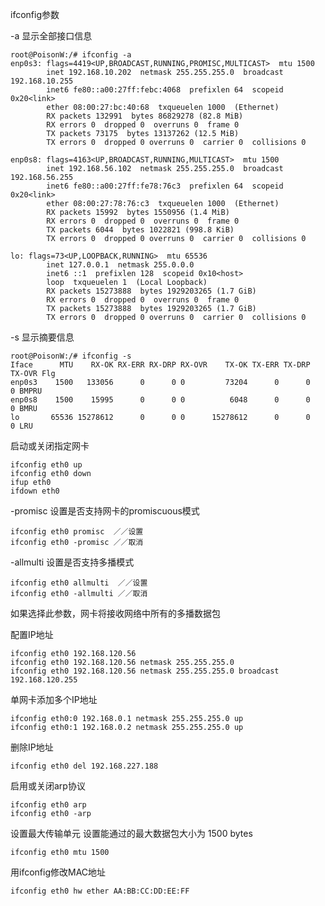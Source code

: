 ifconfig参数

-a 显示全部接口信息

	root@PoisonW:/# ifconfig -a
	enp0s3: flags=4419<UP,BROADCAST,RUNNING,PROMISC,MULTICAST>  mtu 1500
	        inet 192.168.10.202  netmask 255.255.255.0  broadcast 192.168.10.255
	        inet6 fe80::a00:27ff:febc:4068  prefixlen 64  scopeid 0x20<link>
	        ether 08:00:27:bc:40:68  txqueuelen 1000  (Ethernet)
	        RX packets 132991  bytes 86829278 (82.8 MiB)
	        RX errors 0  dropped 0  overruns 0  frame 0
	        TX packets 73175  bytes 13137262 (12.5 MiB)
	        TX errors 0  dropped 0 overruns 0  carrier 0  collisions 0

	enp0s8: flags=4163<UP,BROADCAST,RUNNING,MULTICAST>  mtu 1500
	        inet 192.168.56.102  netmask 255.255.255.0  broadcast 192.168.56.255
	        inet6 fe80::a00:27ff:fe78:76c3  prefixlen 64  scopeid 0x20<link>
	        ether 08:00:27:78:76:c3  txqueuelen 1000  (Ethernet)
	        RX packets 15992  bytes 1550956 (1.4 MiB)
	        RX errors 0  dropped 0  overruns 0  frame 0
	        TX packets 6044  bytes 1022821 (998.8 KiB)
	        TX errors 0  dropped 0 overruns 0  carrier 0  collisions 0

	lo: flags=73<UP,LOOPBACK,RUNNING>  mtu 65536
	        inet 127.0.0.1  netmask 255.0.0.0
	        inet6 ::1  prefixlen 128  scopeid 0x10<host>
	        loop  txqueuelen 1  (Local Loopback)
	        RX packets 15273888  bytes 1929203265 (1.7 GiB)
	        RX errors 0  dropped 0  overruns 0  frame 0
	        TX packets 15273888  bytes 1929203265 (1.7 GiB)
	        TX errors 0  dropped 0 overruns 0  carrier 0  collisions 0


-s 显示摘要信息

	root@PoisonW:/# ifconfig -s
	Iface      MTU    RX-OK RX-ERR RX-DRP RX-OVR    TX-OK TX-ERR TX-DRP TX-OVR Flg
	enp0s3    1500   133056      0      0 0         73204      0      0      0 BMPRU
	enp0s8    1500    15995      0      0 0          6048      0      0      0 BMRU
	lo       65536 15278612      0      0 0      15278612      0      0      0 LRU


启动或关闭指定网卡

	ifconfig eth0 up
	ifconfig eth0 down
	ifup eth0
	ifdown eth0

-promisc 设置是否支持网卡的promiscuous模式

	ifconfig eth0 promisc  ／／设置
	ifconfig eth0 -promisc ／／取消

-allmulti 设置是否支持多播模式

	ifconfig eth0 allmulti  ／／设置
	ifconfig eth0 -allmulti ／／取消

如果选择此参数，网卡将接收网络中所有的多播数据包

配置IP地址

    ifconfig eth0 192.168.120.56 
	ifconfig eth0 192.168.120.56 netmask 255.255.255.0 
	ifconfig eth0 192.168.120.56 netmask 255.255.255.0 broadcast 192.168.120.255

单网卡添加多个IP地址

	ifconfig eth0:0 192.168.0.1 netmask 255.255.255.0 up
	ifconfig eth0:1 192.168.0.2 netmask 255.255.255.0 up

删除IP地址

	ifconfig eth0 del 192.168.227.188

启用或关闭arp协议

	ifconfig eth0 arp
	ifconfig eth0 -arp

设置最大传输单元 设置能通过的最大数据包大小为 1500 bytes

	ifconfig eth0 mtu 1500

用ifconfig修改MAC地址

	ifconfig eth0 hw ether AA:BB:CC:DD:EE:FF
